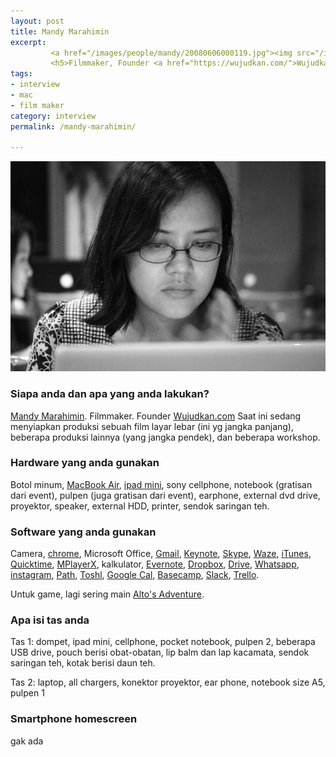 ```yaml
---
layout: post
title: Mandy Marahimin
excerpt:
         <a href="/images/people/mandy/20080606000119.jpg"><img src="/images/people/mandy/20080606000119.jpg" alt="Mandy Marahimin"/></a>
         <h5>Filmmaker, Founder <a href="https://wujudkan.com/">Wujudkan.com</a></h5>
tags:
- interview
- mac
- film maker
category: interview
permalink: /mandy-marahimin/

---
```


![Mandy Marahimin](/images/people/mandy/20080606000119.jpg)

### Siapa anda dan apa yang anda lakukan?
[Mandy Marahimin](https://twitter.com/somemandy). Filmmaker. Founder [Wujudkan.com](https://wujudkan.com/)
Saat ini sedang menyiapkan produksi sebuah film layar lebar (ini yg jangka panjang), beberapa produksi lainnya (yang jangka pendek), dan beberapa workshop.

### Hardware yang anda gunakan
Botol minum, [MacBook Air](http://www.apple.com/macbook-air/), [ipad mini](http://id.wikipedia.org/wiki/IPad), sony cellphone, notebook (gratisan dari event), pulpen (juga gratisan dari event), earphone, external dvd drive, proyektor, speaker, external HDD, printer, sendok saringan teh.

### Software yang anda gunakan
Camera, [chrome](https://www.google.com/chrome/), Microsoft Office, [Gmail](https://gmail.com), [Keynote](https://www.apple.com/mac/keynote/), [Skype](http://www.skype.com/en/), [Waze](https://www.waze.com/), [iTunes](https://www.apple.com/itunes/), [Quicktime](http://www.apple.com/quicktime/), [MPlayerX](http://mplayerx.org/), kalkulator, [Evernote](https://evernote.com/), [Dropbox](https://dropbox.com/), [Drive](https://www.google.com/drive/), [Whatsapp](https://www.whatsapp.com/), [instagram](https://instagram.com/), [Path](https://path.com/), [Toshl](https://toshl.com/), [Google Cal](https://www.google.com/calendar), [Basecamp](https://basecamp.com/), [Slack](https://slack.com/), [Trello](https://trello.com/).

Untuk game, lagi sering main [Alto's Adventure](http://altosadventure.com/).

### Apa isi tas anda
Tas 1: dompet, ipad mini, cellphone, pocket notebook, pulpen 2, beberapa USB drive, pouch berisi obat-obatan, lip balm dan lap kacamata, sendok saringan teh, kotak berisi daun teh.

Tas 2: laptop, all chargers, konektor proyektor, ear phone, notebook size A5, pulpen 1

### Smartphone homescreen

gak ada
